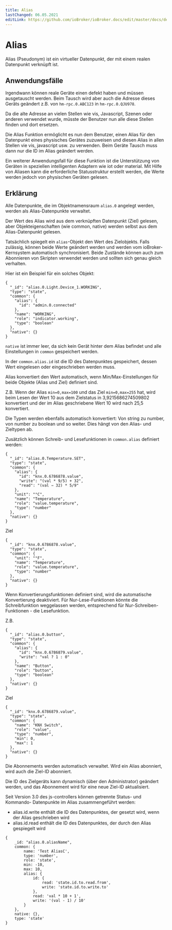 ```yaml
---
title: Alias
lastChanged: 06.05.2021
editLink: https://github.com/ioBroker/ioBroker.docs/edit/master/docs/de/dev/aliases.md
---
```


# Alias
Alias (Pseudonym) ist ein virtueller Datenpunkt, der mit einem realen Datenpunkt 
verknüpft ist.

## Anwendungsfälle
Irgendwann können reale Geräte einen defekt haben und müssen ausgetauscht werden.
Beim Tausch wird aber auch die Adresse dieses Geräts geändert z.B. von 
`hm-rpc.0.ABC123` in `hm-rpc.0.QJU978`.

Da die alte Adresse an vielen Stellen wie vis, Javascript, Szenen oder anderen 
verwendet wurde, müsste der Benutzer nun alle diese Stellen finden und dort 
ersetzen.

Die Alias Funktion ermöglicht es nun dem Benutzer, einen Alias für den Datenpunkt
eines physisches Gerätes zuzuweisen und diesen Alias in allen Stellen vie vis,
javascript usw. zu verwenden. Beim Geräte Tausch muss dann nur die ID im Alias 
geändert werden.

Ein weiterer Anwendungsfall für diese Funktion ist die Unterstützung von Geräten 
in speziellen intelligenten Adaptern wie iot oder material. Mit Hilfe von Aliasen 
kann die erforderliche Statusstruktur erstellt werden, die Werte werden jedoch 
von physischen Geräten gelesen.

## Erklärung
Alle Datenpunkte, die im Objektnamensraum `alias.0` angelegt werden, werden als 
Alias-Datenpunkte verwaltet.

Der Wert des Alias wird aus dem verknüpften Datenpunkt (Ziel) gelesen, aber 
Objekteigenschaften (wie common, native) werden selbst aus dem Alias-Datenpunkt 
gelesen.

Tatsächlich spiegelt ein `alias`-Objekt den Wert des Zielobjekts.
Falls zulässig, können beide Werte geändert werden und werden vom ioBroker-
Kernsystem automatisch synchronisiert. Beide Zustände können auch zum Abonnieren 
von Skripten verwendet werden und sollten sich genau gleich verhalten.

Hier ist ein Beispiel für ein solches Objekt:

```
{
  "_id": "alias.0.Light.Device_1.WORKING",
  "type": "state",
  "common": {
    "alias": {
      "id": "admin.0.connected"
    },
    "name": "WORKING",
    "role": "indicator.working",
    "type": "boolean"
  },
  "native": {}
}
```

`native` ist immer leer, da sich kein Gerät hinter dem Alias befindet und alle 
Einstellungen in `common` gespeichert werden.

In der `common.alias.id` ist die ID des Datenpunktes gespeichert, dessen Wert 
eingelesen oder eingeschrieben werden muss.

Alias konvertiert den Wert automatisch, wenn Min/Max-Einstellungen für beide 
Objekte (Alias und Ziel) definiert sind.

Z.B. Wenn der Alias `min=0,max=100` und das Ziel `min=0,max=255` hat, wird beim 
Lesen der Wert 10 aus dem Zielstatus in 3,9215686274509802 konvertiert und der 
im Alias geschriebene Wert 10 wird nach 25,5 konvertiert.

Die Typen werden ebenfalls automatisch konvertiert: Von string zu number, von 
number zu boolean und so weiter. Dies hängt von den Alias- und Zieltypen ab.

Zusätzlich können Schreib- und Lesefunktionen in `common.alias` definiert werden:

```
{
  "_id": "alias.0.Temperature.SET",
  "type": "state",
  "common": {
    "alias": {
      "id": "knx.0.6786878.value",
      "write": "(val * 9/5) + 32",
      "read": "(val − 32) * 5/9"
    },
    "unit": "°C",
    "name": "Temperature",
    "role": "value.temperature",
    "type": "number"
  },
  "native": {}
}
```

Ziel

```
{
  "_id": "knx.0.6786878.value",
  "type": "state",
  "common": {
    "unit": "°F",
    "name": "Temperature",
    "role": "value.temperature",
    "type": "number"
  },
  "native": {}
}
```

Wenn Konvertierungsfunktionen definiert sind, wird die automatische Konvertierung 
deaktiviert. Für Nur-Lese-Funktionen könnte die Schreibfunktion weggelassen werden, 
entsprechend für Nur-Schreiben-Funktionen - die Lesefunktion.

Z.B.

```
{
  "_id": "alias.0.button",
  "type": "state",
  "common": {
    "alias": {
      "id": "knx.0.6786879.value",
      "write": "val ? 1 : 0"
    },
    "name": "Button",
    "role": "button",
    "type": "boolean"
  },
  "native": {}
}
```

Ziel

```
{
  "_id": "knx.0.6786879.value",
  "type": "state",
  "common": {
    "name": "KNX Switch",
    "role": "value",
    "type": "number",
    "min": 0,
    "max": 1
  },
  "native": {}
}
```

Die Abonnements werden automatisch verwaltet. Wird ein Alias abonniert, wird 
auch die Ziel-ID abonniert.

Die ID des Zielgeräts kann dynamisch (über den Administrator) geändert werden, 
und das Abonnement wird für eine neue Ziel-ID aktualisiert.

Seit Version 3.0 des js-controllers können getrennte Status- und Kommando-
Datenpunkte im Alias zusammengeführt werden:

* alias.id.write enthält die ID des Datenpunktes, der gesetzt wird, wenn der Alias geschrieben wird
* alias.id.read enthält die ID des Datenpunktes, der durch den Alias gespiegelt wird

```
{
    _id: "alias.0.aliasName",
    common: {
        name: 'Test AliasC',
        type: 'number',
        role: 'state',
        min: -10,
        max: 10,
        alias: {
            id: {
                read: 'state.id.to.read.from',
                write: 'state.id.to.write.to'
            },
            read: 'val * 10 + 1',
            write: '(val - 1) / 10'
        }
    },
    native: {},
    type: 'state'
}
```

